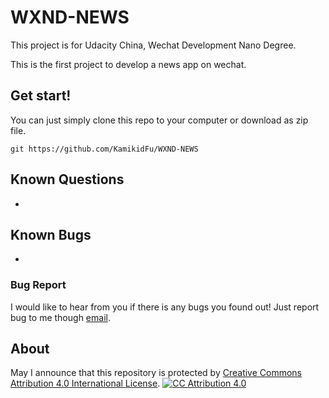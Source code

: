 # WXND-NEWS

This project is for Udacity China, Wechat Development Nano Degree.

This is the first project to develop a news app on wechat.



## Get start!

You can just simply clone this repo to your computer or download as zip file.

```shell
git https://github.com/KamikidFu/WXND-NEWS
```



## Known Questions

-



## Known Bugs

-

### Bug Report

I would like to hear from you if there is any bugs you found out! Just report bug to me though [email](mailto:kidfu@live.com).



## About

May I announce that this repository is protected by [Creative Commons Attribution 4.0 International License](https://creativecommons.org/licenses/by/4.0/). [![CC Attribution 4.0](https://camo.githubusercontent.com/005cfe27b7c4520ac0d6b607d6a7e33f5ad4eb6e/68747470733a2f2f692e6372656174697665636f6d6d6f6e732e6f72672f6c2f62792f342e302f38387833312e706e67)](https://camo.githubusercontent.com/005cfe27b7c4520ac0d6b607d6a7e33f5ad4eb6e/68747470733a2f2f692e6372656174697665636f6d6d6f6e732e6f72672f6c2f62792f342e302f38387833312e706e67)
